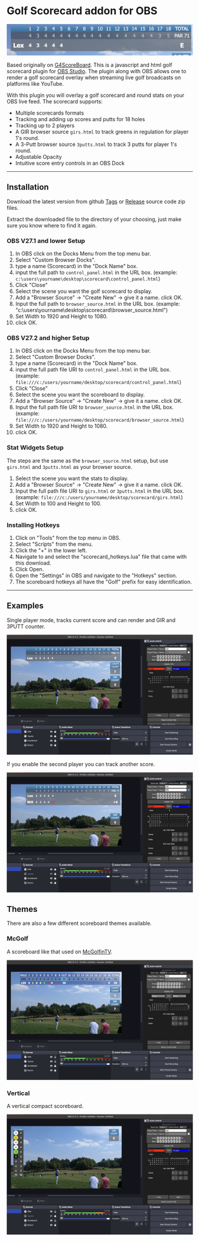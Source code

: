 # Golf Scorecard addon for OBS

![Gist of what it looks like](images/gist.png)

Based originally on [G4ScoreBoard](https://github.com/ngholson/g4ScoreBoard). This
is a javascript and html golf scorecard plugin for [OBS Studio](https://obsproject.com/).
The plugin along with OBS allows one to render a golf scorecard overlay when
streaming live golf broadcasts on platforms like YouTube.

With this plugin you will overlay a golf scorecard and round stats on
your OBS live feed.  The scorecard supports:

 - Multiple scorecards formats
 - Tracking and adding up scores and putts for 18 holes
 - Tracking up to 2 players
 - A GIR browser source `girs.html` to track greens in regulation for player 1's round.
 - A 3-Putt browser source `3putts.html` to track 3 putts for player 1's round.
 - Adjustable Opacity
 - Intuitive score entry controls in an OBS Dock

--------------------------------------------------------------

## Installation

Download the latest version from github [Tags](https://github.com/stffrdhrn/obsScorecard/tags)
or [Release](https://github.com/stffrdhrn/obsScorecard/releases) source code zip files.

Extract the downloaded file to the directory of your choosing, just make sure you know where to find it again.

### OBS V27.1 and lower Setup

 1. In OBS click on the Docks Menu from the top menu bar.
 2. Select "Custom Browser Docks".
 3. type a name (Scorecard) in the "Dock Name" box.
 4. input the full path to `control_panel.html` in the URL box.
   (example: `c:\users\yourname\desktop\scorecard\control_panel.html`)
 5. Click "Close"
 6. Select the scene you want the golf scorecard to display.
 7. Add a "Browser Source" -> "Create New" -> give it a name. click OK.
 8. Input the full path to `browser_source.html` in the URL box.
   (example: "c:\users\yourname\desktop\scorecard\browser_source.html")
 9. Set Width to 1920 and Height to 1080.
 10. click OK.

### OBS V27.2 and higher Setup

 1. In OBS click on the Docks Menu from the top menu bar.
 2. Select "Custom Browser Docks".
 3. type a name (Scorecard) in the "Dock Name" box.
 4. input the full path file URI to `control_panel.html` in the URL box.
   (example: `file:///c:/users/yourname/desktop/scorecard/control_panel.html`)
 5. Click "Close"
 6. Select the scene you want the scoreboard to display.
 7. Add a "Browser Source" -> "Create New" -> give it a name. click OK.
 8. Input the full path file URI to `browser_source.html` in the URL box.
   (example: `file:///c:/users/yourname/desktop/scorecard/browser_source.html`)
 9. Set Width to 1920 and Height to 1080.
 10. click OK.

### Stat Widgets Setup

The steps are the same as the `browser_source.html` setup, but use `girs.html`
and `3putts.html` as your browser source.

 1. Select the scene you want the stats to display.
 2. Add a "Browser Source" -> "Create New" -> give it a name. click OK.
 3. Input the full path file URI to `girs.html` or `3putts.html` in the URL box.
   (example: `file:///c:/users/yourname/desktop/scorecard/girs.html`)
 4. Set Width to 100 and Height to 100.
 5. click OK.

### Installing Hotkeys

 1. Click on "Tools" from the top menu in OBS.
 2. Select "Scripts" from the menu.
 3. Click the "+" in the lower left.
 4. Navigate to and select the "scorecard_hotkeys.lua" file that came with this download.
 5. Click Open.
 6. Open the "Settings" in OBS and navigate to the "Hotkeys" section.
 7. The scoreboard hotkeys all have the "Golf" prefix for easy identification.

--------------------------------------------------------------

## Examples

Single player mode, tracks current score and can render and GIR and 3PUTT counter.

![single player widgets](images/single-player.png)

If you enable the second player you can track another score.

![multi player widgets](images/multi-player.png)

## Themes

There are also a few different scoreboard themes available.

### McGolf

A scoreboard like that used on [McGolfinTV](https://www.youtube.com/@McGolfinTV).

![McGolfin TV](images/mcgolf.png)

### Vertical

A vertical compact scoreboard.

![Vertical Scorebaord example](images/vertical.png)
